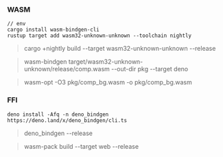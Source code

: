 ### WASM

```
// env
cargo install wasm-bindgen-cli
rustup target add wasm32-unknown-unknown --toolchain nightly
```

> cargo +nightly build --target wasm32-unknown-unknown --release

> wasm-bindgen target/wasm32-unknown-unknown/release/comp.wasm --out-dir pkg --target deno

> wasm-opt -O3 pkg/comp_bg.wasm -o pkg/comp_bg.wasm

### FFI

```
deno install -Afq -n deno_bindgen https://deno.land/x/deno_bindgen/cli.ts
```

> deno_bindgen --release 

> wasm-pack build --target web --release